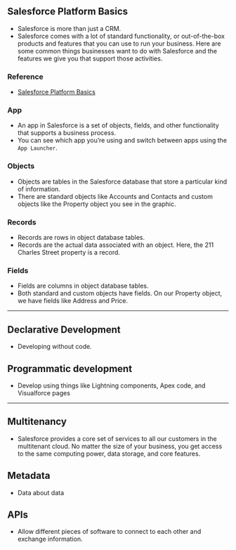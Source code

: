 ## Salesforce Platform Basics
- Salesforce is more than just a CRM.
- Salesforce comes with a lot of standard functionality, or out-of-the-box products and features that you can use to run your business. Here are some common things businesses want to do with Salesforce and the features we give you that support those activities.

### Reference
- [Salesforce Platform Basics](https://trailhead.salesforce.com/trails/force_com_admin_beginner/modules/starting_force_com)

### App
- An app in Salesforce is a set of objects, fields, and other functionality that supports a business process.
- You can see which app you’re using and switch between apps using the `App Launcher`.

### Objects
- Objects are tables in the Salesforce database that store a particular kind of information.
- There are standard objects like Accounts and Contacts and custom objects like the Property object you see in the graphic.

### Records
- Records are rows in object database tables.
- Records are the actual data associated with an object. Here, the 211 Charles Street property is a record.

### Fields
- Fields are columns in object database tables.
- Both standard and custom objects have fields. On our Property object, we have fields like Address and Price.

---

## Declarative Development
- Developing without code.

## Programmatic development
- Develop using things like Lightning components, Apex code, and Visualforce pages

---

## Multitenancy
- Salesforce provides a core set of services to all our customers in the multitenant cloud. No matter the size of your business, you get access to the same computing power, data storage, and core features.

## Metadata
- Data about data

## APIs
- Allow different pieces of software to connect to each other and exchange information.